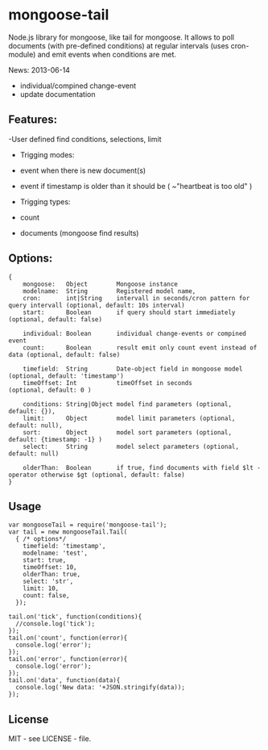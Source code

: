 mongoose-tail
=============

Node.js library for mongoose, like tail for mongoose. It allows to poll documents 
(with pre-defined conditions) at regular intervals (uses cron-module) and emit events when conditions are met.

News:
2013-06-14 
* individual/compined change-event
* update documentation

Features:
---------
-User defined find conditions, selections, limit

* Trigging modes:
 * event when there is new document(s)
 * event if timestamp is older than it should be (  ~"heartbeat is too old" )

* Trigging types:
 * count
 * documents (mongoose find results)


Options:
--------

```
{
    mongoose:   Object        Mongoose instance
    modelname:  String        Registered model name,
    cron:       int|String    intervall in seconds/cron pattern for query intervall (optional, default: 10s interval)
    start:      Boolean       if query should start immediately (optional, default: false)
    
    individual: Boolean       individual change-events or compined event
    count:      Boolean       result emit only count event instead of data (optional, default: false)

    timefield:  String        Date-object field in mongoose model   (optional, default: 'timestamp')
    timeOffset: Int           timeOffset in seconds                 (optional, default: 0 )
    
    conditions: String|Object model find parameters (optional, default: {}), 
    limit:      Object        model limit parameters (optional, default: null),
    sort:       Object        model sort parameters (optional, default: {timestamp: -1} )
    select:     String        model select parameters (optional, default: null)
    
    olderThan:  Boolean       if true, find documents with field $lt -operator otherwise $gt (optional, default: false)
}
```

Usage
-----
```
var mongooseTail = require('mongoose-tail');
var tail = new mongooseTail.Tail(  
  { /* options*/
    timefield: 'timestamp', 
    modelname: 'test', 
    start: true, 
    timeOffset: 10,
    olderThan: true,
    select: 'str',
    limit: 10,
    count: false,
  });

tail.on('tick', function(conditions){
  //console.log('tick');
});
tail.on('count', function(error){
  console.log('error');
});
tail.on('error', function(error){
  console.log('error');
});
tail.on('data', function(data){
  console.log('New data: '+JSON.stringify(data));
});
```

License
-------
MIT - see LICENSE - file.
